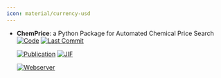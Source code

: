 ```yaml
---
icon: material/currency-usd
---
```





- **ChemPrice**: a Python Package for Automated Chemical Price Search  
    [![Code](https://img.shields.io/github/stars/bsaliou/ChemPrice/?style=for-the-badge&logo=github)](https://github.com/bsaliou/ChemPrice/) 
    [![Last Commit](https://img.shields.io/github/last-commit/bsaliou/ChemPrice/?style=for-the-badge&logo=github)](https://github.com/bsaliou/ChemPrice/) 

    [![Publication](https://img.shields.io/badge/Publication-Citations:0-blue?style=for-the-badge&logo=bookstack)](https://doi.org/10.1002/cmtd.202400005) 
    [![JIF](https://img.shields.io/badge/Impact_Factor-6.10-purple?style=for-the-badge&logo=academia)](https://doi.org/10.1002/cmtd.202400005)

    [![Webserver](https://img.shields.io/badge/Webserver-online-brightgreen?style=for-the-badge&logo=cachet&logoColor=65FF8F)](https://www.amdlab.nl/chemprice/) 

